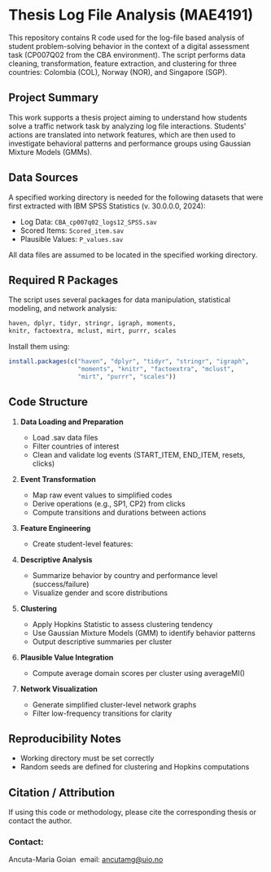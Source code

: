 # Thesis Log File Analysis (MAE4191)

This repository contains R code used for the log-file based analysis of student problem-solving behavior in the context of a digital assessment task (CP007Q02 from the CBA environment). The script performs data cleaning, transformation, feature extraction, and clustering for three countries: Colombia (COL), Norway (NOR), and Singapore (SGP).

## Project Summary

This work supports a thesis project aiming to understand how students solve a traffic network task by analyzing log file interactions. Students' actions are translated into network features, which are then used to investigate behavioral patterns and performance groups using Gaussian Mixture Models (GMMs).

## Data Sources

A specified working directory is needed for the following datasets that were first extracted with IBM SPSS Statistics (v. 30.0.0.0, 2024):

* Log Data: `CBA_cp007q02_logs12_SPSS.sav`
* Scored Items: `Scored_item.sav`
* Plausible Values: `P_values.sav`

All data files are assumed to be located in the specified working directory.

## Required R Packages

The script uses several packages for data manipulation, statistical modeling, and network analysis:

```r
haven, dplyr, tidyr, stringr, igraph, moments,
knitr, factoextra, mclust, mirt, purrr, scales
```

Install them using:

```r
install.packages(c("haven", "dplyr", "tidyr", "stringr", "igraph",
                   "moments", "knitr", "factoextra", "mclust",
                   "mirt", "purrr", "scales"))
```

## Code Structure

1. **Data Loading and Preparation**

   * Load .sav data files
   * Filter countries of interest
   * Clean and validate log events (START\_ITEM, END\_ITEM, resets, clicks)

2. **Event Transformation**

   * Map raw event values to simplified codes
   * Derive operations (e.g., SP1, CP2) from clicks
   * Compute transitions and durations between actions

3. **Feature Engineering**

   * Create student-level features:

4. **Descriptive Analysis**

   * Summarize behavior by country and performance level (success/failure)
   * Visualize gender and score distributions

5. **Clustering**

   * Apply Hopkins Statistic to assess clustering tendency
   * Use Gaussian Mixture Models (GMM) to identify behavior patterns
   * Output descriptive summaries per cluster

6. **Plausible Value Integration**

   * Compute average domain scores per cluster using averageMI()

7. **Network Visualization**

   * Generate simplified cluster-level network graphs
   * Filter low-frequency transitions for clarity

## Reproducibility Notes

* Working directory must be set correctly
* Random seeds are defined for clustering and Hopkins computations

## Citation / Attribution

If using this code or methodology, please cite the corresponding thesis or contact the author.

### Contact: 

Ancuta-Maria Goian  email: [ancutamg@uio.no](mailto:ancutamg@uio.no)
